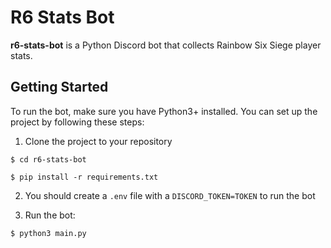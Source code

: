 # R6 Stats Bot

**r6-stats-bot** is a Python Discord bot that collects Rainbow Six Siege player stats.

## Getting Started

To run the bot, make sure you have Python3+ installed. You can set up the project by following these steps:

1. Clone the project to your repository
```
$ cd r6-stats-bot
```

```
$ pip install -r requirements.txt
```

2. You should create a `.env` file with a `DISCORD_TOKEN=TOKEN` to run the bot

3. Run the bot:
```
$ python3 main.py
```
